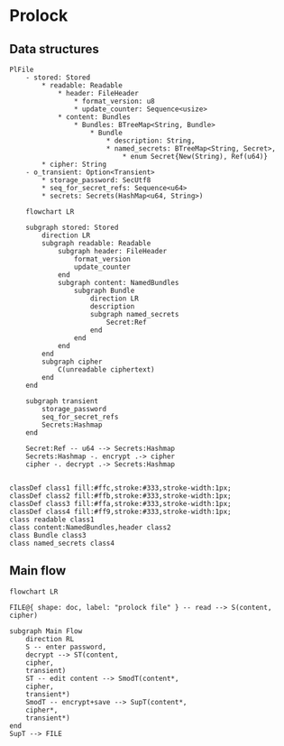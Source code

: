 # Prolock

## Data structures

    PlFile
        - stored: Stored
            * readable: Readable
                * header: FileHeader
                    * format_version: u8
                    * update_counter: Sequence<usize>
                * content: Bundles
                    * Bundles: BTreeMap<String, Bundle>
                        * Bundle
                            * description: String,
                            * named_secrets: BTreeMap<String, Secret>,
                                * enum Secret{New(String), Ref(u64)}
            * cipher: String
        - o_transient: Option<Transient>
            * storage_password: SecUtf8
            * seq_for_secret_refs: Sequence<u64>
            * secrets: Secrets(HashMap<u64, String>)

```mermaid
    flowchart LR

    subgraph stored: Stored
        direction LR
        subgraph readable: Readable
            subgraph header: FileHeader
                format_version
                update_counter
            end
            subgraph content: NamedBundles
                subgraph Bundle
                    direction LR
                    description
                    subgraph named_secrets
                        Secret:Ref
                    end
                end
            end
        end
        subgraph cipher
            C(unreadable ciphertext)
        end
    end

    subgraph transient
        storage_password
        seq_for_secret_refs
        Secrets:Hashmap
    end

    Secret:Ref -- u64 --> Secrets:Hashmap
    Secrets:Hashmap -. encrypt .-> cipher
    cipher -. decrypt .-> Secrets:Hashmap


classDef class1 fill:#ffc,stroke:#333,stroke-width:1px;
classDef class2 fill:#ffb,stroke:#333,stroke-width:1px;
classDef class3 fill:#ffa,stroke:#333,stroke-width:1px;
classDef class4 fill:#ff9,stroke:#333,stroke-width:1px;
class readable class1
class content:NamedBundles,header class2
class Bundle class3
class named_secrets class4
```

## Main flow

```mermaid
flowchart LR

FILE@{ shape: doc, label: "prolock file" } -- read --> S(content, 
cipher)

subgraph Main Flow
    direction RL
    S -- enter password,
    decrypt --> ST(content, 
    cipher, 
    transient)
    ST -- edit content --> SmodT(content*, 
    cipher, 
    transient*)
    SmodT -- encrypt+save --> SupT(content*, 
    cipher*, 
    transient*)
end
SupT --> FILE
```